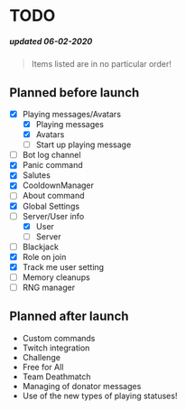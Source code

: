 # TODO
##### updated 06-02-2020
> Items listed are in no particular order!

## Planned before launch
- [x] Playing messages/Avatars
  - [x] Playing messages
  - [x] Avatars
  - [ ] Start up playing message
- [ ] Bot log channel
- [x] Panic command
- [x] Salutes
- [x] CooldownManager
- [ ] About command
- [x] Global Settings
- [ ] Server/User info
  - [x] User
  - [ ] Server
- [ ] Blackjack
- [x] Role on join
- [x] Track me user setting
- [ ] Memory cleanups
- [ ] RNG manager

## Planned after launch
- Custom commands
- Twitch integration
- Challenge
- Free for All
- Team Deathmatch
- Managing of donator messages
- Use of the new types of playing statuses!